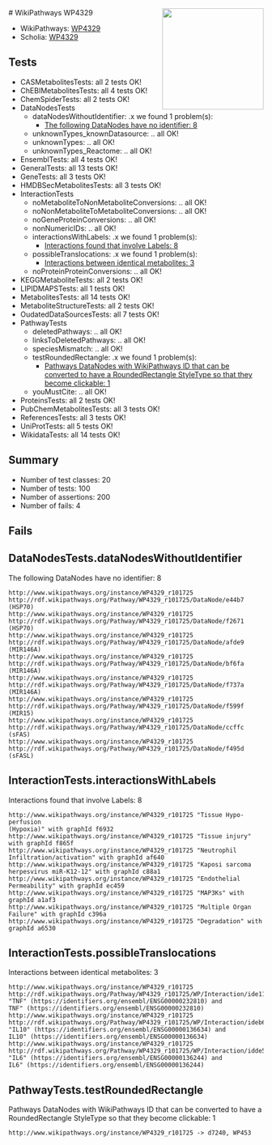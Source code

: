 <img style="float: right; width: 200px" src="https://upload.wikimedia.org/wikipedia/commons/thumb/8/83/Wplogo_with_text_500.png/640px-Wplogo_with_text_500.png" />
# WikiPathways WP4329

* WikiPathways: [WP4329](https://identifiers.org/wikipathways:WP4329)
* Scholia: [WP4329](https://scholia.toolforge.org/wikipathways/WP4329)
## Tests
* CASMetabolitesTests: all 2 tests OK!
* ChEBIMetabolitesTests: all 4 tests OK!
* ChemSpiderTests: all 2 tests OK!
* DataNodesTests
    * dataNodesWithoutIdentifier: .x we found 1 problem(s):
        * [The following DataNodes have no identifier: 8](#d2d32fa7)
    * unknownTypes_knownDatasource: .. all OK!
    * unknownTypes: .. all OK!
    * unknownTypes_Reactome: .. all OK!
* EnsemblTests: all 4 tests OK!
* GeneralTests: all 13 tests OK!
* GeneTests: all 3 tests OK!
* HMDBSecMetabolitesTests: all 3 tests OK!
* InteractionTests
    * noMetaboliteToNonMetaboliteConversions: .. all OK!
    * noNonMetaboliteToMetaboliteConversions: .. all OK!
    * noGeneProteinConversions: .. all OK!
    * nonNumericIDs: .. all OK!
    * interactionsWithLabels: .x we found 1 problem(s):
        * [Interactions found that involve Labels: 8](#630d267f)
    * possibleTranslocations: .x we found 1 problem(s):
        * [Interactions between identical metabolites: 3](#d59038c6)
    * noProteinProteinConversions: .. all OK!
* KEGGMetaboliteTests: all 2 tests OK!
* LIPIDMAPSTests: all 1 tests OK!
* MetabolitesTests: all 14 tests OK!
* MetaboliteStructureTests: all 2 tests OK!
* OudatedDataSourcesTests: all 7 tests OK!
* PathwayTests
    * deletedPathways: .. all OK!
    * linksToDeletedPathways: .. all OK!
    * speciesMismatch: .. all OK!
    * testRoundedRectangle: .x we found 1 problem(s):
        * [Pathways DataNodes with WikiPathways ID that can be converted to have a RoundedRectangle StyleType so that they become clickable: 1](#9fbad3cb)
    * youMustCite: .. all OK!
* ProteinsTests: all 2 tests OK!
* PubChemMetabolitesTests: all 3 tests OK!
* ReferencesTests: all 3 tests OK!
* UniProtTests: all 5 tests OK!
* WikidataTests: all 14 tests OK!


## Summary

* Number of test classes: 20
* Number of tests: 100
* Number of assertions: 200
* Number of fails: 4

## Fails

<a name="d2d32fa7" />

## DataNodesTests.dataNodesWithoutIdentifier

The following DataNodes have no identifier: 8
```
http://www.wikipathways.org/instance/WP4329_r101725 http://rdf.wikipathways.org/Pathway/WP4329_r101725/DataNode/e44b7 (HSP70)
http://www.wikipathways.org/instance/WP4329_r101725 http://rdf.wikipathways.org/Pathway/WP4329_r101725/DataNode/f2671 (HSP70)
http://www.wikipathways.org/instance/WP4329_r101725 http://rdf.wikipathways.org/Pathway/WP4329_r101725/DataNode/afde9 (MIR146A)
http://www.wikipathways.org/instance/WP4329_r101725 http://rdf.wikipathways.org/Pathway/WP4329_r101725/DataNode/bf6fa (MIR146A)
http://www.wikipathways.org/instance/WP4329_r101725 http://rdf.wikipathways.org/Pathway/WP4329_r101725/DataNode/f737a (MIR146A)
http://www.wikipathways.org/instance/WP4329_r101725 http://rdf.wikipathways.org/Pathway/WP4329_r101725/DataNode/f599f (MIR15)
http://www.wikipathways.org/instance/WP4329_r101725 http://rdf.wikipathways.org/Pathway/WP4329_r101725/DataNode/ccffc (sFAS)
http://www.wikipathways.org/instance/WP4329_r101725 http://rdf.wikipathways.org/Pathway/WP4329_r101725/DataNode/f495d (sFASL)
```

<a name="630d267f" />

## InteractionTests.interactionsWithLabels

Interactions found that involve Labels: 8
```
http://www.wikipathways.org/instance/WP4329_r101725 "Tissue Hypo-perfusion
(Hypoxia)" with graphId f6932
http://www.wikipathways.org/instance/WP4329_r101725 "Tissue injury" with graphId f865f
http://www.wikipathways.org/instance/WP4329_r101725 "Neutrophil 
Infiltration/activation" with graphId af640
http://www.wikipathways.org/instance/WP4329_r101725 "Kaposi sarcoma herpesvirus miR-K12-12" with graphId c88a1
http://www.wikipathways.org/instance/WP4329_r101725 "Endothelial Permeability" with graphId ec459
http://www.wikipathways.org/instance/WP4329_r101725 "MAP3Ks" with graphId a1af3
http://www.wikipathways.org/instance/WP4329_r101725 "Multiple Organ Failure" with graphId c396a
http://www.wikipathways.org/instance/WP4329_r101725 "Degradation" with graphId a6530
```

<a name="d59038c6" />

## InteractionTests.possibleTranslocations

Interactions between identical metabolites: 3
```
http://www.wikipathways.org/instance/WP4329_r101725 http://rdf.wikipathways.org/Pathway/WP4329_r101725/WP/Interaction/ide115a15a "TNF" (https://identifiers.org/ensembl/ENSG00000232810) and 
TNF" (https://identifiers.org/ensembl/ENSG00000232810)
http://www.wikipathways.org/instance/WP4329_r101725 http://rdf.wikipathways.org/Pathway/WP4329_r101725/WP/Interaction/ideb635a68 "IL10" (https://identifiers.org/ensembl/ENSG00000136634) and 
IL10" (https://identifiers.org/ensembl/ENSG00000136634)
http://www.wikipathways.org/instance/WP4329_r101725 http://rdf.wikipathways.org/Pathway/WP4329_r101725/WP/Interaction/idde594339 "IL6" (https://identifiers.org/ensembl/ENSG00000136244) and 
IL6" (https://identifiers.org/ensembl/ENSG00000136244)
```

<a name="9fbad3cb" />

## PathwayTests.testRoundedRectangle

Pathways DataNodes with WikiPathways ID that can be converted to have a RoundedRectangle StyleType so that they become clickable: 1
```
http://www.wikipathways.org/instance/WP4329_r101725 -> d7240, WP453
 ```


